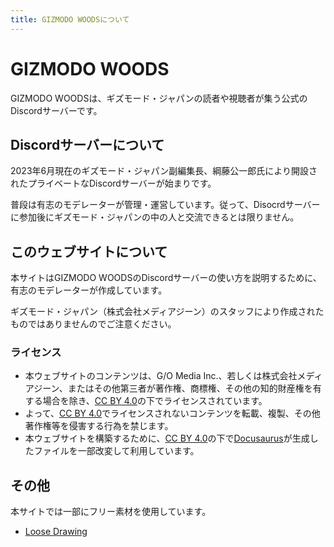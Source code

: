 ```yaml
---
title: GIZMODO WOODSについて
---
```


# GIZMODO WOODS

GIZMODO WOODSは、ギズモード・ジャパンの読者や視聴者が集う公式のDiscordサーバーです。

## Discordサーバーについて

2023年6月現在のギズモード・ジャパン副編集長、綱藤公一郎氏により開設されたプライベートなDiscordサーバーが始まりです。

普段は有志のモデレーターが管理・運営しています。従って、Disocrdサーバーに参加後にギズモード・ジャパンの中の人と交流できるとは限りません。

## このウェブサイトについて

本サイトはGIZMODO WOODSのDiscordサーバーの使い方を説明するために、有志のモデレーターが作成しています。

ギズモード・ジャパン（株式会社メディアジーン）のスタッフにより作成されたものではありませんのでご注意ください。

### ライセンス

* 本ウェブサイトのコンテンツは、G/O Media Inc.、若しくは株式会社メディアジーン、またはその他第三者が著作権、商標権、その他の知的財産権を有する場合を除き、[CC BY 4.0](https://creativecommons.org/licenses/by/4.0/)の下でライセンスされています。
* よって、[CC BY 4.0](https://creativecommons.org/licenses/by/4.0/)でライセンスされないコンテンツを転載、複製、その他著作権等を侵害する行為を禁じます。
* 本ウェブサイトを構築するために、[CC BY 4.0](https://creativecommons.org/licenses/by/4.0/)の下で[Docusaurus](https://docusaurus.io)が生成したファイルを一部改変して利用しています。

## その他

本サイトでは一部にフリー素材を使用しています。

- [Loose Drawing](https://loosedrawing.com)